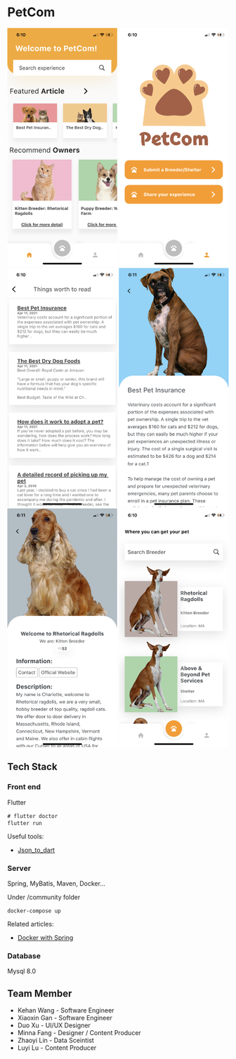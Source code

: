# PetCom

<p align="center">
  <img src="https://github.com/WangKehanK/PetCom/blob/main/1.png" width="250"/>
  <img src="https://github.com/WangKehanK/PetCom/blob/main/2.png" width="250"/>
  <img src="https://github.com/WangKehanK/PetCom/blob/main/3.png" width="250"/>
  <img src="https://github.com/WangKehanK/PetCom/blob/main/4.png" width="250"/>
  <img src="https://github.com/WangKehanK/PetCom/blob/main/5.png" width="250"/>
  <img src="https://github.com/WangKehanK/PetCom/blob/main/7.png" width="250"/>

</p>


## Tech Stack

### Front end
Flutter

```
# flutter doctor
flutter run
```

Useful tools: 
- [Json_to_dart](https://javiercbk.github.io/json_to_dart/)

### Server
Spring, MyBatis, Maven, Docker...

Under /community folder
```
docker-compose up
```
Related articles:
- [Docker with Spring](https://www.javainuse.com/devOps/docker/docker-mysql)


### Database

Mysql 8.0


## Team Member

- Kehan Wang - Software Engineer
- Xiaoxin Gan - Software Engineer
- Duo Xu - UI/UX Designer
- Minna Fang - Designer / Content Producer
- Zhaoyi Lin - Data Sceintist
- Luyi Lu - Content Producer

